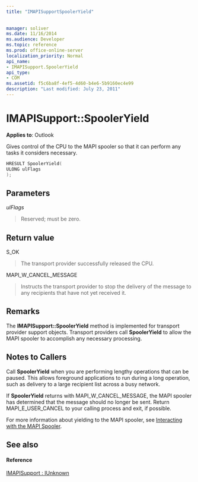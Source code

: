 ```yaml
---
title: "IMAPISupportSpoolerYield"
 
 
manager: soliver
ms.date: 11/16/2014
ms.audience: Developer
ms.topic: reference
ms.prod: office-online-server
localization_priority: Normal
api_name:
- IMAPISupport.SpoolerYield
api_type:
- COM
ms.assetid: f5c6ba8f-4ef5-4d60-b4e6-5b9160ec4e99
description: "Last modified: July 23, 2011"
---
```


# IMAPISupport::SpoolerYield

  
  
**Applies to**: Outlook 
  
Gives control of the CPU to the MAPI spooler so that it can perform any tasks it considers necessary.
  
```cpp
HRESULT SpoolerYield(
ULONG ulFlags
);
```

## Parameters

 _ulFlags_
  
> Reserved; must be zero.
    
## Return value

S_OK 
  
> The transport provider successfully released the CPU.
    
MAPI_W_CANCEL_MESSAGE 
  
> Instructs the transport provider to stop the delivery of the message to any recipients that have not yet received it.
    
## Remarks

The **IMAPISupport::SpoolerYield** method is implemented for transport provider support objects. Transport providers call **SpoolerYield** to allow the MAPI spooler to accomplish any necessary processing. 
  
## Notes to Callers

Call **SpoolerYield** when you are performing lengthy operations that can be paused. This allows foreground applications to run during a long operation, such as delivery to a large recipient list across a busy network. 
  
If **SpoolerYield** returns with MAPI_W_CANCEL_MESSAGE, the MAPI spooler has determined that the message should no longer be sent. Return MAPI_E_USER_CANCEL to your calling process and exit, if possible. 
  
For more information about yielding to the MAPI spooler, see [Interacting with the MAPI Spooler](interacting-with-the-mapi-spooler.md).
  
## See also

#### Reference

[IMAPISupport : IUnknown](imapisupportiunknown.md)


